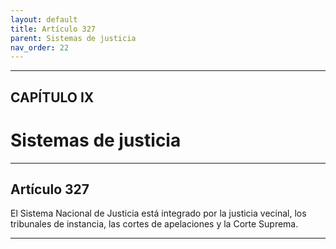 ```yaml
---
layout: default
title: Artículo 327
parent: Sistemas de justicia
nav_order: 22
---
```


---

## CAPÍTULO IX
# Sistemas de justicia

---

## Artículo 327

El Sistema Nacional de Justicia está integrado por la justicia vecinal, los tribunales de instancia, las cortes de apelaciones y la Corte Suprema.

---